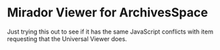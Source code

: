 # Mirador Viewer for ArchivesSpace

Just trying this out to see if it has the same JavaScript conflicts with item requesting that the Universal Viewer does.
